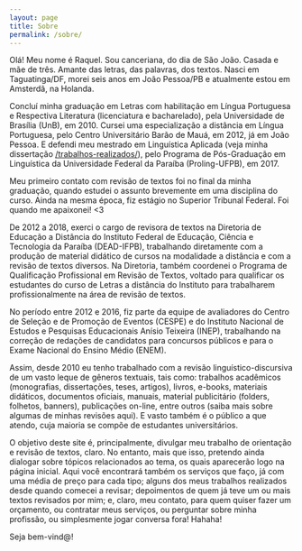 ```yaml
---
layout: page
title: Sobre
permalink: /sobre/
---
```


Olá! Meu nome é Raquel. Sou canceriana, do dia de São João. Casada e mãe de três. Amante das letras, das palavras, dos textos. Nasci em Taguatinga/DF, morei seis anos em João Pessoa/PB e atualmente estou em Amsterdã, na Holanda. 

Concluí minha graduação em Letras com habilitação em Língua Portuguesa e Respectiva Literatura (licenciatura e bacharelado), pela Universidade de Brasília (UnB), em 2010. Cursei uma especialização a distância em Língua Portuguesa, pelo Centro Universitário Barão de Mauá, em 2012, já em João Pessoa. E defendi meu mestrado em Linguística Aplicada (veja minha dissertação [/trabalhos-realizados/](aqui)), pelo Programa de Pós-Graduação em Linguística da Universidade Federal da Paraíba (Proling-UFPB), em 2017.

Meu primeiro contato com revisão de textos foi no final da minha graduação, quando estudei o assunto brevemente em uma disciplina do curso. Ainda na mesma época, fiz estágio no Superior Tribunal Federal. Foi quando me apaixonei! <3

De 2012 a 2018, exerci o cargo de revisora de textos na Diretoria de Educação a Distância do Instituto Federal de Educação, Ciência e Tecnologia da Paraíba (DEAD-IFPB), trabalhando diretamente com a produção de material didático de cursos na modalidade a distância e com a revisão de textos diversos. Na Diretoria, também coordenei o Programa de Qualificação Profissional em Revisão de Textos, voltado para qualificar os estudantes do curso de Letras a distância do Instituto para trabalharem profissionalmente na área de revisão de textos.

No período entre 2012 e 2016, fiz parte da equipe de avaliadores do Centro de Seleção e de Promoção de Eventos (CESPE) e do Instituto Nacional de Estudos e Pesquisas Educacionais Anísio Teixeira (INEP), trabalhando na correção de redações de candidatos para concursos públicos e para o Exame Nacional do Ensino Médio (ENEM).

Assim, desde 2010 eu tenho trabalhado com a revisão linguístico-discursiva de um vasto leque de gêneros textuais, tais como: trabalhos acadêmicos (monografias, dissertações, teses, artigos), livros, e-books, materiais didáticos, documentos oficiais, manuais, material publicitário (folders, folhetos, banners), publicações on-line, entre outros (saiba mais sobre algumas de minhas revisões aqui). E vasto também é o público a que atendo, cuja maioria se compõe de estudantes universitários.

O objetivo deste site é, principalmente, divulgar meu trabalho de orientação e revisão de textos, claro. No entanto, mais que isso, pretendo ainda dialogar sobre tópicos relacionados ao tema, os quais aparecerão logo na página inicial. Aqui você encontrará também os serviços que faço, já com uma média de preço para cada tipo; alguns dos meus trabalhos realizados desde quando comecei a revisar; depoimentos de quem já teve um ou mais textos revisados por mim; e, claro, meu contato, para quem quiser fazer um orçamento, ou contratar meus serviços, ou perguntar sobre minha profissão, ou simplesmente jogar conversa fora! Hahaha!

Seja bem-vind@!
